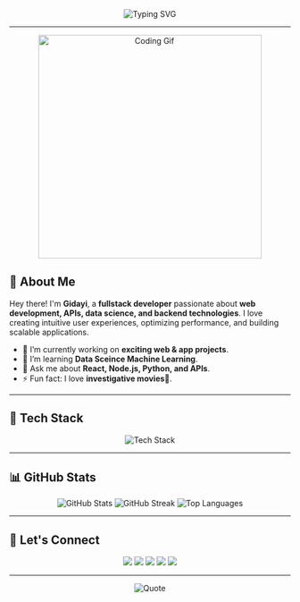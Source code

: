 <div align="center">
  <img src="https://readme-typing-svg.herokuapp.com?font=Fira+Code&size=30&pause=1000&color=F7F7F7&center=true&vCenter=true&width=500&height=50&lines=Hey+There!+I'm+Gidayi+%F0%9F%91%8B;Passionate+Fullstack+Developer;Code%2C+Innovate%2C+Repeat!" alt="Typing SVG" />
</div>

---

<div align="center">
  <img src="https://media.giphy.com/media/qgQUggAC3Pfv687qPC/giphy.gif" width="400" alt="Coding Gif">
</div>

## 🌟 About Me
Hey there! I'm **Gidayi**, a **fullstack developer** passionate about **web development, APIs, data science, and backend technologies**. I love creating intuitive user experiences, optimizing performance, and building scalable applications.

- 🔭 I’m currently working on **exciting web & app projects**.
- 🌱 I’m learning **Data Sceince Machine Learning**.
- 💬 Ask me about **React, Node.js, Python, and APIs**.
- ⚡ Fun fact: I love **investigative movies🎥**.

---

## 🚀 Tech Stack
<div align="center">
  <img src="https://skillicons.dev/icons?i=react,js,ts,html,css,tailwind,nodejs,express,python,ruby,rails,docker,git,github,mysql,postgres" alt="Tech Stack" />
</div>

---

## 📊 GitHub Stats
<div align="center">
  <img src="https://github-readme-stats.vercel.app/api?username=Gidayi-dev&show_icons=true&theme=dark&hide_border=true" alt="GitHub Stats">
  <img src="https://github-readme-streak-stats.herokuapp.com?user=Gidayi-dev&theme=dark&hide_border=true" alt="GitHub Streak">
  <img src="https://github-readme-stats.vercel.app/api/top-langs/?username=Gidayi-dev&layout=compact&hide_progress=true&theme=dark&hide_border=true" alt="Top Languages">
</div>

---

## 🎯 Let's Connect
<div align="center">
  <a href="https://www.linkedin.com/in/millyannahgidayi"><img src="https://img.shields.io/badge/LinkedIn-0077B5?style=for-the-badge&logo=linkedin&logoColor=white" /></a>
  <a href="mailto:millyannahi@gmail.com"><img src="https://img.shields.io/badge/Gmail-D14836?style=for-the-badge&logo=gmail&logoColor=white" /></a>
  <a href="https://x.com/IMillyannah"><img src="https://img.shields.io/badge/X-000000?style=for-the-badge&logo=x&logoColor=white" /></a>
  <a href="https://discord.com/users/1314496554685435957"><img src="https://img.shields.io/badge/Discord-5865F2?style=for-the-badge&logo=discord&logoColor=white" /></a>
  <a href="https://t.me/@gidayi"><img src="https://img.shields.io/badge/Telegram-26A5E4?style=for-the-badge&logo=telegram&logoColor=white" /></a>
</div>

---

<div align="center">
  <img src="https://quotes-github-readme.vercel.app/api?type=horizontal&theme=dark" alt="Quote">
</div>


